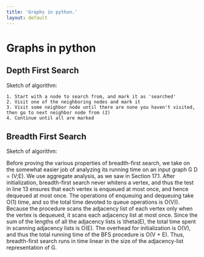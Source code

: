 ```yaml
---
title: 'Graphs in python.'
layout: default
---
```

# Graphs in python

## Depth First Search

Sketch of algorithm:

```
1. Start with a node to search from, and mark it as 'searched'
2. Visit one of the neighboring nodes and mark it
3. Visit some neighbor node until there are none you haven't visited, then go to next neighbor node from (2)
4. Continue until all are marked
```


## Breadth First Search

Sketch of algorithm:

Before proving the various properties of breadth-first search, we take on the somewhat easier job of analyzing its running time on an input graph G D = (V;E). We use aggregate analysis, as we saw in Section 17.1. After initialization, breadth-first search never whitens a vertex, and thus the test in line 13 ensures that each vertex is enqueued at most once, and hence dequeued at most once. The operations of enqueuing and dequeuing take O(1) time, and so the total time devoted to queue operations is O(V)). Because the procedure scans the adjacency list of each vertex only when the vertex is dequeued, it scans each adjacency list at most once. Since the sum of the lengths of all the adjacency lists is \theta(E), the total time spent in scanning adjacency lists is O(E). The overhead for initialization is O(V), and thus the total running time of the BFS procedure is O(V + E). Thus, breadth-first search runs in time linear in the size of the adjacency-list representation of G.
